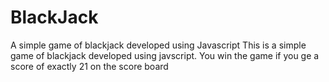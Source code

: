 # BlackJack
A simple game of blackjack developed using Javascript
This is a simple game of blackjack developed using javscript.
You win the game if you ge a score of exactly 21 on the score board

